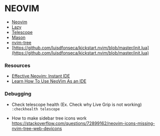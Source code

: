# NEOVIM

- [Neovim](https://github.com/neovim/neovim)
- [Lazy](https://www.lazyvim.org/)
- [Telescope](https://github.com/nvim-telescope/telescope.nvim)
- [Mason](https://github.com/williamboman/mason.nvim)
- [nvim-tree](https://github.com/nvim-tree/nvim-tree.lua)
- [https://github.com/luisdfonseca/kickstart.nvim/blob/master/init.lua](https://github.com/luisdfonseca/kickstart.nvim/blob/master/init.lua)

### Resources

- [Effective Neovim: Instant IDE](https://www.youtube.com/watch?v=stqUbv-5u2s&ab_channel=TJDeVries)
- [Learn How To Use NeoVim As an IDE](https://programmingpercy.tech/blog/learn-how-to-use-neovim-as-ide/)


### Debugging

- Check telescope health (Ex. Check why Live Grip is not working)
```:checkhealth telescope```

- How to make sidebar tree icons work
https://stackoverflow.com/questions/72899162/neovim-icons-missing-nvim-tree-web-devicons
